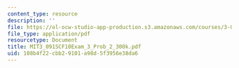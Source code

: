 ```yaml
---
content_type: resource
description: ''
file: https://ol-ocw-studio-app-production.s3.amazonaws.com/courses/3-091sc-introduction-to-solid-state-chemistry-fall-2010/108b4f22cbb29101a98d5f3956e38da6_MIT3_091SCF10Exam_3_Prob_2_300k.pdf
file_type: application/pdf
resourcetype: Document
title: MIT3_091SCF10Exam_3_Prob_2_300k.pdf
uid: 108b4f22-cbb2-9101-a98d-5f3956e38da6
---
```

